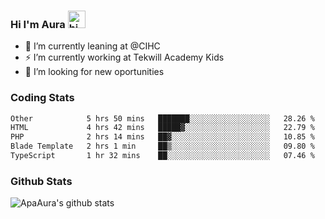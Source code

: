 ### Hi I'm Aura <img src="https://user-images.githubusercontent.com/1303154/88677602-1635ba80-d120-11ea-84d8-d263ba5fc3c0.gif" width="28px" alt="hi">

- 🔭 I’m currently leaning at @CIHC
- ⚡ I’m currently working at Tekwill Academy Kids
- 🤔 I’m looking for new oportunities


### Coding Stats

<!--START_SECTION:waka-->

```txt
Other            5 hrs 50 mins   ███████░░░░░░░░░░░░░░░░░░   28.26 %
HTML             4 hrs 42 mins   █████▓░░░░░░░░░░░░░░░░░░░   22.79 %
PHP              2 hrs 14 mins   ██▓░░░░░░░░░░░░░░░░░░░░░░   10.85 %
Blade Template   2 hrs 1 min     ██▒░░░░░░░░░░░░░░░░░░░░░░   09.80 %
TypeScript       1 hr 32 mins    ██░░░░░░░░░░░░░░░░░░░░░░░   07.46 %
```

<!--END_SECTION:waka-->

### Github Stats

![ApaAura's github stats](https://github-readme-stats.vercel.app/api?username=ApaAura&count_private=true&theme=tokyonight&hide=contribs,prs)
